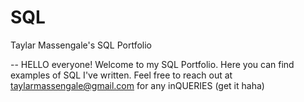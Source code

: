 # SQL
Taylar Massengale's SQL Portfolio

-- HELLO everyone! Welcome to my SQL Portfolio. Here you can find examples of SQL I've written. Feel free to reach out at taylarmassengale@gmail.com for any inQUERIES (get it haha)
